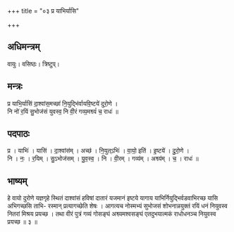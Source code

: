 +++
title = "०३ प्र याभिर्यासि"

+++
## अधिमन्त्रम्
वायुः। वसिष्ठः। त्रिष्टुप्।

## मन्त्रः
प्र याभि॒र्यासि॑ दा॒श्वांस॒मच्छा॑ नि॒युद्भि॑र्वायवि॒ष्टये॑ दुरो॒णे ।  
नि नो॑ र॒यिं सु॒भोज॑सं युवस्व॒ नि वी॒रं गव्य॒मश्व्यं॑ च॒ राधः॑ ॥

## पदपाठः
प्र । याभिः॑ । यासि॑ । दा॒श्वांस॑म् । अच्छ॑ । नि॒युत्ऽभिः॑ । वा॒यो॒ इति॑ । इ॒ष्टये॑ । दु॒रो॒णे ।  
नि । नः॒ । र॒यिम् । सु॒ऽभोज॑सम् । यु॒व॒स्व॒ । नि । वी॒रम् । गव्य॑म् । अश्व्य॑म् । च॒ । राधः॑ ॥

## भाष्यम्
हे वायो दुरोणे यज्ञगृहे स्थितं दाश्वांसं हविषां दातारं यजमानं इष्टये यागाय याभिर्नियुद्भिर्वडवाभिरच्छ यासि अभिगच्छसि ताभि- रस्मान् प्रत्यागच्छेति शेषः । आगत्यच नोस्मभ्यं सुभोजसं शोभनान्नयुक्तं रयिं धनं नियुवस्व नितरां मिश्रय प्रयच्छ । तथा वीरं पुत्रं गव्यं गोसङ्घं अश्व्यमश्वसङ्घं एतदुभयात्मकं राधोधनञ्च नियुवस्व प्रयच्छ ॥ ३ ॥